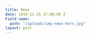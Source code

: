 ```yaml
---
title: News
date: 2019-11-25 17:00:00 Z
Field name:
  path: "/uploads/img-news-hero.jpg"
layout: post
---
```


